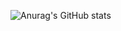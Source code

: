 ![Anurag's GitHub stats](https://github-readme-stats.vercel.app/api?username=2024eli&show_icons=true&theme=discord_old_blurple )
